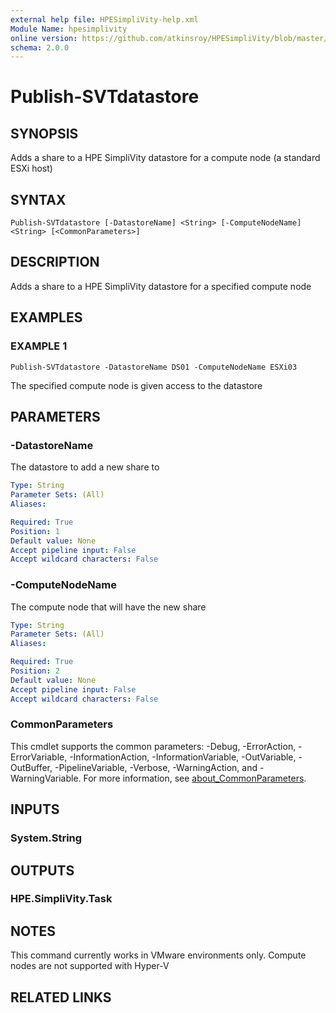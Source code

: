 ```yaml
---
external help file: HPESimpliVity-help.xml
Module Name: hpesimplivity
online version: https://github.com/atkinsroy/HPESimpliVity/blob/master/docs/Get-SVTdatastoreComputeNode.md
schema: 2.0.0
---
```


# Publish-SVTdatastore

## SYNOPSIS
Adds a share to a HPE SimpliVity datastore for a compute node (a standard ESXi host)

## SYNTAX

```
Publish-SVTdatastore [-DatastoreName] <String> [-ComputeNodeName] <String> [<CommonParameters>]
```

## DESCRIPTION
Adds a share to a HPE SimpliVity datastore for a specified compute node

## EXAMPLES

### EXAMPLE 1
```
Publish-SVTdatastore -DatastoreName DS01 -ComputeNodeName ESXi03
```

The specified compute node is given access to the datastore

## PARAMETERS

### -DatastoreName
The datastore to add a new share to

```yaml
Type: String
Parameter Sets: (All)
Aliases:

Required: True
Position: 1
Default value: None
Accept pipeline input: False
Accept wildcard characters: False
```

### -ComputeNodeName
The compute node that will have the new share

```yaml
Type: String
Parameter Sets: (All)
Aliases:

Required: True
Position: 2
Default value: None
Accept pipeline input: False
Accept wildcard characters: False
```

### CommonParameters
This cmdlet supports the common parameters: -Debug, -ErrorAction, -ErrorVariable, -InformationAction, -InformationVariable, -OutVariable, -OutBuffer, -PipelineVariable, -Verbose, -WarningAction, and -WarningVariable. For more information, see [about_CommonParameters](http://go.microsoft.com/fwlink/?LinkID=113216).

## INPUTS

### System.String
## OUTPUTS

### HPE.SimpliVity.Task
## NOTES
This command currently works in VMware environments only.
Compute nodes are not supported with Hyper-V

## RELATED LINKS
